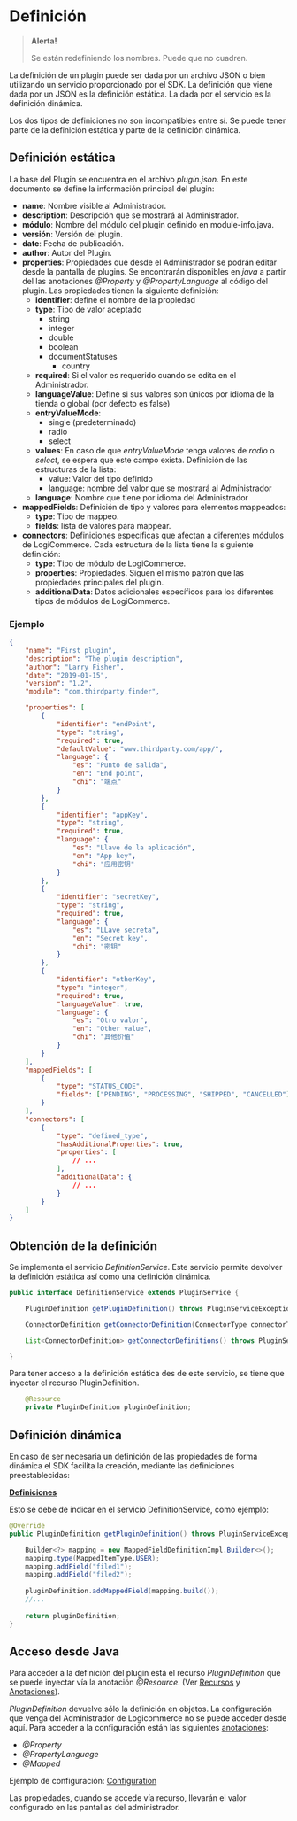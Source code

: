 # Definición

> **Alerta!**
>
> Se están redefiniendo los nombres. Puede que no cuadren.

La definición de un plugin puede ser dada por un archivo JSON o bien utilizando un servicio proporcionado por el SDK. La definición que viene dada por un JSON es la definición estática. La dada por el servicio es la definición dinámica.

Los dos tipos de definiciones no son incompatibles entre sí. Se puede tener parte de la definición estática y parte de la definición dinámica.

## Definición estática

La base del Plugin se encuentra en el archivo *plugin.json*. En este documento se define la información principal del plugin:

- **name**: Nombre visible al Administrador.
- **description**: Descripción que se mostrará al Administrador.
- **módulo**: Nombre del módulo del plugin definido en module-info.java.
- **versión**: Versión del plugin.
- **date**: Fecha de publicación.
- **author**: Autor del Plugin.
- **properties**: Propiedades que desde el Administrador se podrán editar desde la pantalla de plugins. Se encontrarán disponibles en *java* a partir del las anotaciones *@Property* y *@PropertyLanguage* al código del plugin. Las propiedades tienen la siguiente definición:
  - **identifier**: define el nombre de la propiedad
  - **type**: Tipo de valor aceptado
    - string
    - integer
    - double
    - boolean
    - documentStatuses
      - country
  - **required**: Si el valor es requerido cuando se edita en el Administrador.
  - **languageValue**: Define si sus valores son únicos por idioma de la tienda o global (por defecto es false)
  - **entryValueMode**:
    - single (predeterminado)
    - radio
    - select
  - **values**: En caso de que *entryValueMode* tenga valores de *radio* o *select*, se espera que este campo exista. Definición de las estructuras de la lista:
    - value: Valor del tipo definido
    - language: nombre del valor que se mostrará al Administrador
  - **language**: Nombre que tiene por idioma del Administrador
- **mappedFields**: Definición de tipo y valores para elementos mappeados:
  - **type**: Tipo de mappeo.
  - **fields**: lista de valores para mappear.
- **connectors**: Definiciones específicas que afectan a diferentes módulos de LogiCommerce. Cada estructura de la lista tiene la siguiente definición:
  - **type**: Tipo de módulo de LogiCommerce.
  - **properties**: Propiedades. Siguen el mismo patrón que las propiedades principales del plugin.
  - **additionalData**: Datos adicionales específicos para los diferentes tipos de módulos de LogiCommerce.

### Ejemplo

```json
{
    "name": "First plugin",
    "description": "The plugin description",
    "author": "Larry Fisher",
    "date": "2019-01-15",
    "version": "1.2",
    "module": "com.thirdparty.finder",

    "properties": [
        {
            "identifier": "endPoint",
            "type": "string",
            "required": true,
            "defaultValue": "www.thirdparty.com/app/",
            "language": {
                "es": "Punto de salida",
                "en": "End point",
                "chi": "端点"
            }
        },
        {
            "identifier": "appKey",
            "type": "string",
            "required": true,
            "language": {
                "es": "Llave de la aplicación",
                "en": "App key",
                "chi": "应用密钥"
            }
        },
        {
            "identifier": "secretKey",
            "type": "string",
            "required": true,
            "language": {
                "es": "LLave secreta",
                "en": "Secret key",
                "chi": "密钥"
            }
        },
        {
            "identifier": "otherKey",
            "type": "integer",
            "required": true,
            "languageValue": true,
            "language": {
                "es": "Otro valor",
                "en": "Other value",
                "chi": "其他价值"
            }
        }
    ],
    "mappedFields": [
		{
			"type": "STATUS_CODE",
			"fields": ["PENDING", "PROCESSING", "SHIPPED", "CANCELLED"]
		}
	],
    "connectors": [
        {
            "type": "defined_type",
            "hasAdditionalProperties": true,
            "properties": [
                // ...
            ],
            "additionalData": {
                // ...
            }
        }
    ]
}
```

## Obtención de la definición

Se implementa el servicio *DefinitionService*. Este servicio permite devolver la definición estática así como una definición dinámica. 

```java
public interface DefinitionService extends PluginService {

    PluginDefinition getPluginDefinition() throws PluginServiceException;

    ConnectorDefinition getConnectorDefinition(ConnectorType connectorType) throws PluginServiceException;

    List<ConnectorDefinition> getConnectorDefinitions() throws PluginServiceException;

}
```

Para tener acceso a la definición estática des de este servicio, se tiene que inyectar el recurso PluginDefinition.

```java
	@Resource
	private PluginDefinition pluginDefinition;
```

## Definición dinámica

En caso de ser necesaria un definición de las propiedades de forma dinámica el SDK facilita la creación, mediante las definiciones preestablecidas:

**[Definiciones](./APIReference/Definitions/README.md)**

Esto se debe de indicar en el servicio DefinitionService, como ejemplo:

```java
@Override
public PluginDefinition getPluginDefinition() throws PluginServiceException {

	Builder<?> mapping = new MappedFieldDefinitionImpl.Builder<>();
	mapping.type(MappedItemType.USER);
	mapping.addField("filed1");
    mapping.addField("filed2");
    
	pluginDefinition.addMappedField(mapping.build());
    //...
    
    return pluginDefinition;
}
```

## Acceso desde Java

Para acceder a la definición del plugin está el recurso *PluginDefinition* que se puede inyectar vía la anotación *@Resource*. (Ver [Recursos](Resources.md) y [Anotaciones](Annotations.md)).

*PluginDefinition* devuelve sólo la definición en objetos. La configuración que venga del Administrador de Logicommerce no se puede acceder desde aquí. Para acceder a la configuración están las siguientes [anotaciones](Annotations.md):

- *@Property*
- *@PropertyLanguage*
- *@Mapped*

Ejemplo de configuración: [Configuration](Plugins/Configuration.md)

Las propiedades, cuando se accede vía recurso, llevarán el valor configurado en las pantallas del administrador.